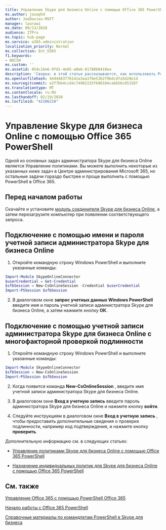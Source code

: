 ```yaml
---
title: Управление Skype для бизнеса Online с помощью Office 365 PowerShell
ms.author: josephd
author: JoeDavies-MSFT
manager: laurawi
ms.date: 09/13/2018
audience: ITPro
ms.topic: hub-page
ms.service: o365-administration
localization_priority: Normal
ms.collection: Ent_O365
f1.keywords:
- NOCSH
ms.custom: ''
ms.assetid: 054c16e6-9fd1-4e85-a0e6-81788b8410ea
description: 'Сводка: в этой статье рассказывается, как использовать PowerShell в Office 365 для управления параметрами политик, индивидуальных политик для пользователей и собраний в Skype для бизнеса Online.'
ms.openlocfilehash: 4444483776141a3aa1f6e53b2f9bdcd7a5d28e1d
ms.sourcegitcommit: e2f7bb4ccd4c74902235f680104ca6b56c051587
ms.translationtype: MT
ms.contentlocale: ru-RU
ms.lasthandoff: 02/19/2020
ms.locfileid: "42106210"
---
```

# <a name="manage-skype-for-business-online-with-office-365-powershell"></a>Управление Skype для бизнеса Online с помощью Office 365 PowerShell

Одной из основных задач администратора Skype для бизнеса Online является Управление политиками. Вы можете выполнить некоторые из указанных ниже задач в Центре администрирования Microsoft 365, но остальные задачи гораздо быстрее и проще выполнить с помощью PowerShell в Office 365. 

## <a name="before-you-start"></a>Перед началом работы

Скачайте и установите [модуль соединителя Skype для бизнеса Online](https://www.microsoft.com/download/details.aspx?id=39366), а затем перезагрузите компьютер при появлении соответствующего запроса.


## <a name="connect-using-a-skype-for-business-online-administrator-account-name-and-password"></a>Подключение с помощью имени и пароля учетной записи администратора Skype для бизнеса Online

1. Откройте командную строку Windows PowerShell и выполните указанные команды: 
    
  ```powershell
  Import-Module SkypeOnlineConnector
  $userCredential = Get-Credential
  $sfbSession = New-CsOnlineSession -Credential $userCredential
  Import-PSSession $sfbSession
  ```

2. В диалоговом окне **запрос учетных данных Windows PowerShell** введите имя и пароль учетной записи администратора Skype для бизнеса Online, а затем нажмите кнопку **ОК**.


## <a name="connect-using-a-skype-for-business-online-administrator-account-with-multi-factor-authentication"></a>Подключение с помощью учетной записи администратора Skype для бизнеса Online с многофакторной проверкой подлинности

1. Откройте командную строку Windows PowerShell и выполните указанные команды:

  ```powershell
  Import-Module SkypeOnlineConnector
  $sfbSession = New-CsOnlineSession
  Import-PSSession $sfbSession
  ```

2. Когда появится команда **New-CsOnlineSession** , введите имя учетной записи администратора Skype для бизнеса Online.

3. В диалоговом окне **Вход в учетную запись** введите пароль администратора Skype для бизнеса Online и нажмите кнопку **войти**.

4. Следуйте инструкциям в диалоговом окне **Вход в учетную запись** , чтобы предоставить дополнительные сведения о проверке подлинности, например код подтверждения, и нажмите кнопку **проверить**.

Дополнительную информацию см. в следующих статьях:
  
- [Управление политиками Skype для бизнеса Online с помощью Office 365 PowerShell](manage-skype-for-business-online-policies-with-office-365-powershell.md)
    
- [Назначение индивидуальных политик для Skype для бизнеса Online с помощью Office 365 PowerShell](assign-per-user-skype-for-business-online-policies-with-office-365-powershell.md)
    
## <a name="see-also"></a>См. также

[Управление Office 365 с помощью PowerShell Office 365](manage-office-365-with-office-365-powershell.md)
  
[Начало работы с Office 365 PowerShell](getting-started-with-office-365-powershell.md)

[Справочные материалы по командлетам PowerShell в Skype для бизнеса](https://docs.microsoft.com/powershell/module/skype/?view=skype-ps)

